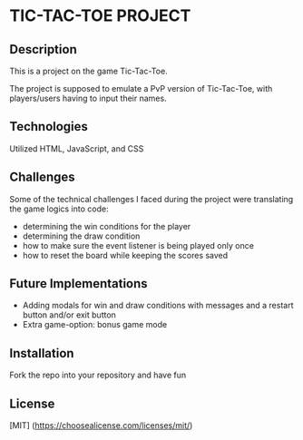 # TIC-TAC-TOE PROJECT


## Description

This is a project on the game Tic-Tac-Toe.

The project is supposed to emulate a PvP version of Tic-Tac-Toe,
with players/users having to input their names.


## Technologies 

Utilized HTML, JavaScript, and CSS


## Challenges

Some of the technical challenges I faced during the project were translating
the game logics into code:

- determining the win conditions for the player
- determining the draw condition 
- how to make sure the event listener is being played only once
- how to reset the board while keeping the scores saved


## Future Implementations

- Adding modals for win and draw conditions with messages and a 
  restart button and/or exit button
- Extra game-option: bonus game mode


## Installation

Fork the repo into your repository and have fun


## License

[MIT]
(https://choosealicense.com/licenses/mit/)